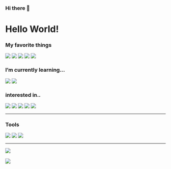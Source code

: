 ### Hi there 👋

<div>
<h1>Hello World!</h1>

<h3>My favorite things</h3>
<div>
<img src="https://img.shields.io/badge/html5-E34F26?style=for-the-badge&logo=html5&logoColor=white">
<img src="https://img.shields.io/badge/css-1572B6?style=for-the-badge&logo=css3&logoColor=white">
<img src="https://img.shields.io/badge/javascript-F7DF1E?style=for-the-badge&logo=javascript&logoColor=black">
<img src="https://img.shields.io/badge/react-61DAFB?style=for-the-badge&logo=react&logoColor=black">
<img src="https://img.shields.io/badge/bootstrap-7952B3?style=for-the-badge&logo=bootstrap&logoColor=white">
</div>

<h3>I’m currently learning...</h3>
<div>
<img src="https://img.shields.io/badge/typescript-4FC08D?style=for-the-badge&logo=vue.js&logoColor=white">
<img src="https://img.shields.io/badge/next.js-232F3E?style=for-the-badge&logo=amazonaws&logoColor=white">
</div>

<h3>interested in..</h3>
<div>
<img src="https://img.shields.io/badge/vue.js-4FC08D?style=for-the-badge&logo=vue.js&logoColor=white">
<img src="https://img.shields.io/badge/node.js-339933?style=for-the-badge&logo=Node.js&logoColor=white">
<img src="https://img.shields.io/badge/socket.io-010101?style=for-the-badge&logo=socket.io&logoColor=white">
<img src="https://img.shields.io/badge/amazonaws-232F3E?style=for-the-badge&logo=amazonaws&logoColor=white">
<img src="https://img.shields.io/badge/fontawesome-339AF0?style=for-the-badge&logo=fontawesome&logoColor=white">
</div>

<hr/>

<h3>Tools</h3>
<img src="https://img.shields.io/badge/Visual Studio Code-007ACC?style=flat-square&logo=Visual Studio Code&logoColor=white"/>
<img src="https://img.shields.io/badge/github-181717?style=for-the-badge&logo=github&logoColor=white">
<img src="https://img.shields.io/badge/git-F05032?style=for-the-badge&logo=git&logoColor=white">

<hr/>

<img src="https://github-readme-stats.vercel.app/api/top-langs/?username=jiyeong-seo
&layout=compact"><br><br>
<img src="https://github-readme-stats.vercel.app/api?username=jiyeong-seo
&show_icons=true">


</div>
